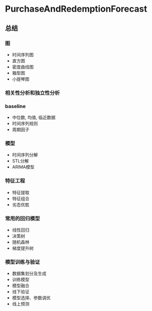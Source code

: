 # PurchaseAndRedemptionForecast

## 总结

### 图

* 时间序列图
* 直方图
* 密度曲线图
* 箱型图
* 小提琴图

### 相关性分析和独立性分析

### baseline

* 中位数, 均值, 临近数据
* 时间序列规则
* 周期因子

### 模型

* 时间序列分解
* STL分解
* ARIMA模型

### 特征工程

* 特征提取
* 特征组合
* 劣态优胜

### 常用的回归模型

* 线性回归
* 决策树
* 随机森林
* 梯度提升树

### 模型训练与验证

* 数据集划分及生成
* 训练模型
* 模型融合
* 线下验证
* 模型选择、参数调优
* 线上预测
